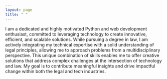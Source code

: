 ```yaml
---
layout: page
title: " "
---
```


I am a dedicated and <span style="color:lightred">highly motivated Python and web development enthusiast</span>, committed to leveraging technology to create innovative, efficient, and scalable solutions. While pursuing a degree in law, I am actively integrating my technical expertise with a solid understanding of legal principles, allowing me to approach problems from a multidisciplinary perspective. This unique combination of skills enables me to offer creative solutions that address complex challenges at the intersection of technology and law. My goal is to contribute meaningful insights and drive impactful change within both the legal and tech industries.






